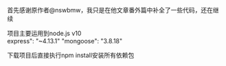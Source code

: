 首先感谢原作者@nswbmw，我只是在他文章番外篇中补全了一些代码，还在继续

项目主要运用到node.js v10  
express": "~4.13.1"
"mongoose": "3.8.18"

下载项目后直接执行npm install安装所有依赖包




